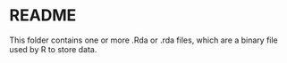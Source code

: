 # README

This folder contains one or more .Rda or .rda files, which are a
binary file used by R to store data.

